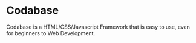 Codabase
========

Codabase is a HTML/CSS/Javascript Framework that is easy to use, even for beginners to Web Development.